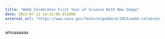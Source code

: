 ```yaml
---
title: "Webb Celebrates First Year of Science With New Image"
date: 2023-07-12 14:31:05.011000
external_url: "https://www.nasa.gov/feature/goddard/2023/webb-celebrates-first-year-of-science-with-new-image"
---
```


whoaaaaaa